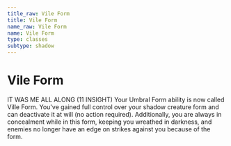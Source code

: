```yaml
---
title_raw: Vile Form
title: Vile Form
name_raw: Vile Form
name: Vile Form
type: classes
subtype: shadow
---
```


# Vile Form

IT WAS ME ALL ALONG (11 INSIGHT) Your Umbral Form ability is now called Ville Form. You've gained full control over your shadow creature form and can deactivate it at will (no action required). Additionally, you are always in concealment while in this form, keeping you wreathed in darkness, and enemies no longer have an edge on strikes against you because of the form.
